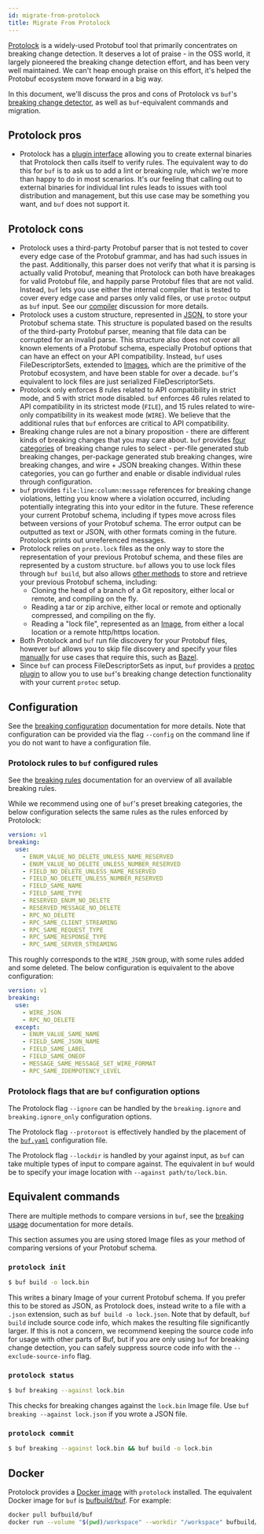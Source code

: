 ```yaml
---
id: migrate-from-protolock
title: Migrate From Protolock
---
```


[Protolock](https://github.com/nilslice/protolock) is a widely-used Protobuf tool that primarily
concentrates on breaking change detection. It deserves a lot of praise - in the OSS world, it
largely pioneered the breaking change detection effort, and has been very well maintained. We
can't heap enough praise on this effort, it's helped the Protobuf ecosystem move forward in
a big way.

In this document, we'll discuss the pros and cons of Protolock vs `buf`'s [breaking change
detector](../breaking/overview), as well as `buf`-equivalent commands and migration.

## Protolock pros

- Protolock has a [plugin interface](https://github.com/nilslice/protolock/wiki/Plugins) allowing
  you to create external binaries that Protolock then calls itself to verify rules. The equivalent
  way to do this for `buf` is to ask us to add a lint or breaking rule, which we're more than
  happy to do in most scenarios. It's our feeling that calling out to external binaries for
  individual lint rules leads to issues with tool distribution and management, but this use
  case may be something you want, and `buf` does not support it.

## Protolock cons

- Protolock uses a third-party Protobuf parser that is not tested to cover every edge case
  of the Protobuf grammar, and has had such issues in the past. Additionally, this parser
  does not verify that what it is parsing is actually valid Protobuf, meaning that Protolock
  can both have breakages for valid Protobuf file, and happily parse Protobuf files that are
  not valid. Instead, `buf` lets you use either the internal compiler that is tested to
  cover every edge case and parses only valid files, or use `protoc` output
  as `buf` input. See our [compiler](../build/internal-compiler.md) discussion
  for more details.
- Protolock uses a custom structure, represented in [JSON](https://github.com/nilslice/protolock/blob/1a3dd1a15d36f26d0a616be4584da6a4589e7844/parse.go#L19),
  to store your Protobuf schema state. This structure is populated based on the results
  of the third-party Protobuf parser, meaning that file data can be corrupted for an
  invalid parse. This structure also does not cover all known elements of a Protobuf
  schema, especially Protobuf options that can have an effect on your API compatibility.
  Instead, `buf` uses FileDescriptorSets, extended to [Images](../reference/images.md),
  which are the primitive of the Protobuf ecosystem, and have been stable for over a decade.
  `buf`'s equivalent to lock files are just serialized FileDescriptorSets.
- Protolock only enforces 8 rules related to API compatibility in strict mode, and 5
  with strict mode disabled. `buf` enforces 46 rules related to API compatibility
  in its strictest mode (`FILE`), and 15 rules related to wire-only compatibility
  in its weakest mode (`WIRE`). We believe that the additional rules that `buf`
  enforces are critical to API compatibility.
- Breaking change rules are not a binary proposition - there are different kinds of
  breaking changes that you may care about. `buf` provides [four categories](../breaking/rules.md)
  of breaking change rules to select - per-file generated stub breaking changes,
  per-package generated stub breaking changes, wire breaking changes, and wire + JSON
  breaking changes. Within these categories, you can go further and enable or
  disable individual rules through configuration.
- `buf` provides `file:line:column:message` references for breaking change violations,
  letting you know where a violation occurred, including potentially integrating this
  into your editor in the future. These reference your current Protobuf schema, including
  if types move across files between versions of your Protobuf schema. The error output
  can be outputted as text or JSON, with other formats coming in the future.
  Protolock prints out unreferenced messages.
- Protolock relies on `proto.lock` files as the only way to store the representation
  of your previous Protobuf schema, and these files are represented by a custom
  structure. `buf` allows you to use lock files through `buf build`, but also
  allows [other methods](../breaking/usage.md) to store and retrieve your previous
  Protobuf schema, including:
    - Cloning the head of a branch of a Git repository, either local or remote, and
      compiling on the fly.
    - Reading a tar or zip archive, either local or remote and optionally compressed, and compiling
      on the fly.
    - Reading a "lock file", represented as an [Image](../reference/images.md), from either
      a local location or a remote http/https location.
- Both Protolock and `buf` run file discovery for your Protobuf files, however `buf` allows
  you to skip file discovery and specify your files [manually](../build/usage.md#limit-to-specific-files)
  for use cases that require this, such as [Bazel](https://bazel.build).
- Since `buf` can process FileDescriptorSets as input, `buf` provides a [protoc plugin](../breaking/protoc-plugin.md)
  to allow you to use `buf`'s breaking change detection functionality with your current `protoc` setup.

## Configuration

See the [breaking configuration](../breaking/configuration.md) documentation for more details.
Note that configuration can be provided via the flag `--config` on the command line if you do not want
to have a configuration file.

### Protolock rules to `buf` configured rules

See the [breaking rules](../breaking/rules.md) documentation for an overview of
all available breaking rules.

While we recommend using one of `buf`'s preset breaking categories, the below
configuration selects the same rules as the rules enforced by Protolock:

```yaml title="buf.yaml"
version: v1
breaking:
  use:
    - ENUM_VALUE_NO_DELETE_UNLESS_NAME_RESERVED
    - ENUM_VALUE_NO_DELETE_UNLESS_NUMBER_RESERVED
    - FIELD_NO_DELETE_UNLESS_NAME_RESERVED
    - FIELD_NO_DELETE_UNLESS_NUMBER_RESERVED
    - FIELD_SAME_NAME
    - FIELD_SAME_TYPE
    - RESERVED_ENUM_NO_DELETE
    - RESERVED_MESSAGE_NO_DELETE
    - RPC_NO_DELETE
    - RPC_SAME_CLIENT_STREAMING
    - RPC_SAME_REQUEST_TYPE
    - RPC_SAME_RESPONSE_TYPE
    - RPC_SAME_SERVER_STREAMING
```

This roughly corresponds to the `WIRE_JSON` group, with some rules added and
some deleted. The below configuration is equivalent to the above configuration:

```yaml title="buf.yaml"
version: v1
breaking:
  use:
    - WIRE_JSON
    - RPC_NO_DELETE
  except:
    - ENUM_VALUE_SAME_NAME
    - FIELD_SAME_JSON_NAME
    - FIELD_SAME_LABEL
    - FIELD_SAME_ONEOF
    - MESSAGE_SAME_MESSAGE_SET_WIRE_FORMAT
    - RPC_SAME_IDEMPOTENCY_LEVEL
```

### Protolock flags that are `buf` configuration options

The Protolock flag `--ignore` can be handled by the `breaking.ignore` and `breaking.ignore_only`
configuration options.

The Protolock flag `--protoroot` is effectively handled by the placement of the
[`buf.yaml`](../configuration/v1/buf-yaml.md) configuration file.

The Protolock flag `--lockdir` is handled by your against input, as `buf` can take multiple types
of input to compare against. The equivalent in `buf` would be to specify your image location with
`--against path/to/lock.bin`.

## Equivalent commands

There are multiple methods to compare versions in `buf`, see the [breaking usage](../breaking/usage.md)
documentation for more details.

This section assumes you are using stored Image files as your method of comparing versions of your
Protobuf schema.

### `protolock init`

```sh
$ buf build -o lock.bin
```

This writes a binary Image of your current Protobuf schema. If you prefer this to be stored as JSON,
as Protolock does, instead write to a file with a `.json` extension, such as `buf build -o lock.json`.
Note that by default, `buf build` include source code info, which makes the resulting file significantly
larger. If this is not a concern, we recommend keeping the source code info for usage with other parts of
Buf, but if you are only using `buf` for breaking change detection, you can safely suppress source code info
with the `--exclude-source-info` flag.

### `protolock status`

```sh
$ buf breaking --against lock.bin
```

This checks  for breaking changes against the `lock.bin` Image file.
Use `buf breaking --against lock.json` if you wrote a JSON file.

### `protolock commit`

```sh
$ buf breaking --against lock.bin && buf build -o lock.bin
```

## Docker

Protolock provides a [Docker image](https://hub.docker.com/r/nilslice/protolock) with `protolock` installed.
The equivalent Docker image for `buf` is [bufbuild/buf](https://hub.docker.com/r/bufbuild/buf). For example:

```sh
docker pull bufbuild/buf
docker run --volume "$(pwd)/workspace" --workdir "/workspace" bufbuild/buf lint
```
